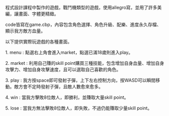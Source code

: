 <p>程式設計課程中製作的遊戲，戰鬥機類型的遊戲，使用allegro寫，並用了許多美編，讓畫面、字體更精緻。<p>
<p>code皆寫在game.cbp，內容包含角色選擇、角色升級、配樂、進度永久存檔、顯示我方敵方血量。<p>
<p>以下提供實際玩遊戲的各種畫面。<p>
<p>1. menu : 點選右上角會進入market，點選已滿18歲則進入play。<p>
<p>2. market : 利用自己賺的skill point購買三種技能，包含增加自身血量、增加自身攻擊力、增加自身攻擊速度，且可以選取自己喜歡的角色。<p>
<p>3. play : 我方按space即可發射子彈，上下左右控制方向，按WASD可以瞬間移動。敵方會不定時發射子彈，且敵人數愈來愈多。<p>
<p>4. win : 當我方擊敗8位敵人，即勝利，並賺取大量skill point。<p>
<p>5. lose : 當我方無法擊敗8位敵人，即失敗，不過仍能賺取少量skill point。<p>
